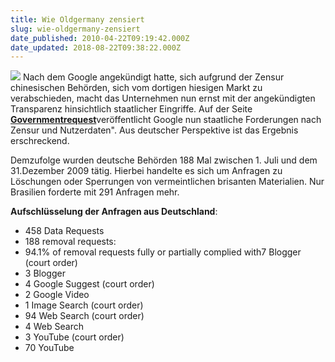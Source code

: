 ```yaml
---
title: Wie Oldgermany zensiert
slug: wie-oldgermany-zensiert
date_published: 2010-04-22T09:19:42.000Z
date_updated: 2018-08-22T09:38:22.000Z
---
```


![](//picdump.thafaker.de/2010/04/180px-Googlelogo_de1.gif)
Nach dem Google angekündigt hatte, sich aufgrund der Zensur chinesischen Behörden, sich vom dortigen hiesigen Markt zu verabschieden, macht das Unternehmen nun ernst mit der angekündigten Transparenz hinsichtlich staatlicher Eingriffe. Auf der Seite [**Governmentrequest**](http://www.google.com/governmentrequests/)veröffentlicht Google nun staatliche Forderungen nach Zensur und Nutzerdaten". Aus deutscher Perspektive ist das Ergebnis erschreckend.

Demzufolge wurden deutsche Behörden 188 Mal zwischen 1. Juli und dem 31.Dezember 2009 tätig. Hierbei handelte es sich um Anfragen zu Löschungen oder Sperrungen von vermeintlichen brisanten Materialien. Nur Brasilien forderte mit 291 Anfragen mehr.

**Aufschlüsselung der Anfragen aus Deutschland**:

- 458 Data Requests
- 188 removal requests:
- 94.1% of removal requests fully or partially complied with7 Blogger (court order)
- 3 Blogger
- 4 Google Suggest (court order)
- 2 Google Video
- 1 Image Search (court order)
- 94 Web Search (court order)
- 4 Web Search
- 3 YouTube (court order)
- 70 YouTube
